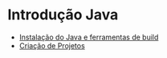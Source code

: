 # Introdução Java

- [Instalação do Java e ferramentas de build](instalacao/README.md)
- [Criação de Projetos](criacao-projetos/README.md)
